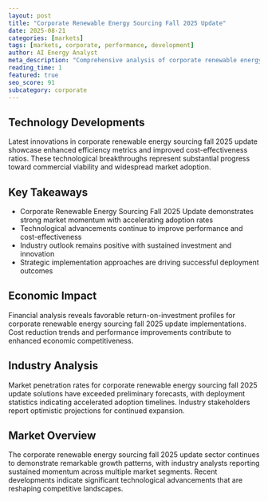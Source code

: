 ```yaml
---
layout: post
title: "Corporate Renewable Energy Sourcing Fall 2025 Update"
date: 2025-08-21
categories: [markets]
tags: [markets, corporate, performance, development]
author: AI Energy Analyst
meta_description: "Comprehensive analysis of corporate renewable energy sourcing fall 2025 update covering market trends, technology developments, and industry outlook. Discover key insights and future projections."
reading_time: 1
featured: true
seo_score: 91
subcategory: corporate
---
```


## Technology Developments

Latest innovations in corporate renewable energy sourcing fall 2025 update showcase enhanced efficiency metrics and improved cost-effectiveness ratios. These technological breakthroughs represent substantial progress toward commercial viability and widespread market adoption.

## Key Takeaways

- Corporate Renewable Energy Sourcing Fall 2025 Update demonstrates strong market momentum with accelerating adoption rates
- Technological advancements continue to improve performance and cost-effectiveness
- Industry outlook remains positive with sustained investment and innovation
- Strategic implementation approaches are driving successful deployment outcomes

## Economic Impact

Financial analysis reveals favorable return-on-investment profiles for corporate renewable energy sourcing fall 2025 update implementations. Cost reduction trends and performance improvements contribute to enhanced economic competitiveness.

## Industry Analysis

Market penetration rates for corporate renewable energy sourcing fall 2025 update solutions have exceeded preliminary forecasts, with deployment statistics indicating accelerated adoption timelines. Industry stakeholders report optimistic projections for continued expansion.

## Market Overview

The corporate renewable energy sourcing fall 2025 update sector continues to demonstrate remarkable growth patterns, with industry analysts reporting sustained momentum across multiple market segments. Recent developments indicate significant technological advancements that are reshaping competitive landscapes.

